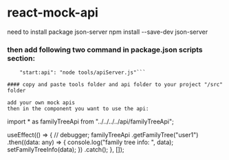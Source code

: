 # react-mock-api

need to install package json-server
npm install --save-dev json-server

### then add following two command in package.json scripts section:
``` "prestart:api": "node tools/createMockDb.js",
    "start:api": "node tools/apiServer.js"```

#### copy and paste tools folder and api folder to your project "/src" folder

add your own mock apis
then in the component you want to use the api:

```
import * as familyTreeApi from "../../../../api/familyTreeApi";

  useEffect(() => {
    // debugger;
    familyTreeApi
      .getFamilyTree("user1")
      .then((data: any) => {
        console.log("family tree info: ", data);
        setFamilyTreeInfo(data);
      })
      .catch();
  }, []);
```
